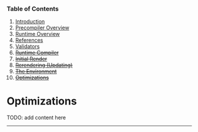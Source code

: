 ### Table of Contents

1. [Introduction](./01-introduction.md)
2. [Precompiler Overview](./02-precompiler-overview.md)
3. [Runtime Overview](./03-runtime-overview.md)
4. [References](./04-references.md)
5. [Validators](./05-validators.md)
6. [~~Runtime Compiler~~](./06-runtime-compiler.md)
7. [~~Initial Render~~](./07-initial-render.md)
8. [~~Rerendering (Updating)~~](./08-rerendering-updating.md)
9. [~~The Environment~~](./09-the-environment.md)
10. [~~Optimizations~~](./10-optimizations.md)

# Optimizations

TODO: add content here

* * *
